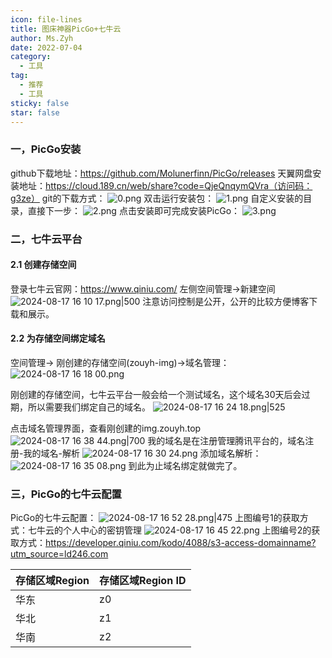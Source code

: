 ```yaml
---
icon: file-lines
title: 图床神器PicGo+七牛云
author: Ms.Zyh
date: 2022-07-04
category:
  - 工具
tag:
  - 推荐
  - 工具
sticky: false
star: false
---
```


### 一，PicGo安装
github下载地址：https://github.com/Molunerfinn/PicGo/releases
天翼网盘安装地址：https://cloud.189.cn/web/share?code=QjeQnqymQVra（访问码：g3ze）
git的下载方式：
![0.png](http://img.zouyh.top/article-img/20240917135204444.png)
双击运行安装包：
![1.png](http://img.zouyh.top/article-img/20240917135201436.png)
自定义安装的目录，直接下一步：
![2.png](http://img.zouyh.top/article-img/20240917135203443.png)
点击安装即可完成安装PicGo：
![3.png](http://img.zouyh.top/article-img/20240917135203441.png)

### 二，七牛云平台

#### 2.1 创建存储空间
登录七牛云官网：https://www.qiniu.com/
左侧空间管理->新建空间
![2024-08-17 16 10 17.png|500](http://img.zouyh.top/article-img/20240917135202438.png)
注意访问控制是公开，公开的比较方便博客下载和展示。
#### 2.2 为存储空间绑定域名
空间管理-> 刚创建的存储空间(zouyh-img)->域名管理：
![2024-08-17 16 18 00.png](http://img.zouyh.top/article-img/20240917135201437.png)

刚创建的存储空间，七牛云平台一般会给一个测试域名，这个域名30天后会过期，所以需要我们绑定自己的域名。
![2024-08-17 16 24 18.png|525](http://img.zouyh.top/article-img/20240917135204445.png)

点击域名管理界面，查看刚创建的img.zouyh.top
![2024-08-17 16 38 44.png|700](http://img.zouyh.top/article-img/20240917135202439.png)
我的域名是在注册管理腾讯平台的，域名注册-我的域名-解析
![2024-08-17 16 30 24.png](http://img.zouyh.top/article-img/20240917135204446.png)
添加域名解析：
![2024-08-17 16 35 08.png](http://img.zouyh.top/article-img/20240917135203442.png)
到此为止域名绑定就做完了。
### 三，PicGo的七牛云配置
PicGo的七牛云配置：
![2024-08-17 16 52 28.png|475](http://img.zouyh.top/article-img/20240917135202440.png)
上图编号1的获取方式：七牛云的个人中心的密钥管理
![2024-08-17 16 45 22.png](http://img.zouyh.top/article-img/20240917135205447.png)
上图编号2的获取方式：https://developer.qiniu.com/kodo/4088/s3-access-domainname?utm_source=ld246.com

| 存储区域Region | 存储区域Region ID |
| ---------- | ------------- |
| 华东         | z0            |
| 华北         | z1            |
| 华南         | z2            |
